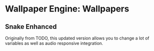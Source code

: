 # Wallpaper Engine: Wallpapers
## Snake Enhanced
Originally from TODO, this updated version allows you to change a lot of variables as well as audio responsive integration.
